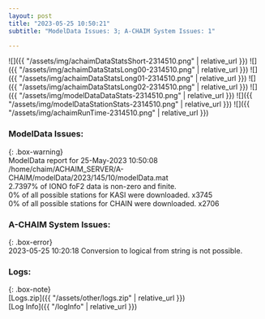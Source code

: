 ```yaml
---
layout: post
title: "2023-05-25 10:50:21"
subtitle: "ModelData Issues: 3; A-CHAIM System Issues: 1"

---
```


![]({{ "/assets/img/achaimDataStatsShort-2314510.png" | relative_url }})
![]({{ "/assets/img/achaimDataStatsLong00-2314510.png" | relative_url }})
![]({{ "/assets/img/achaimDataStatsLong01-2314510.png" | relative_url }})
![]({{ "/assets/img/achaimDataStatsLong02-2314510.png" | relative_url }})
![]({{ "/assets/img/modelDataDataStats-2314510.png" | relative_url }})
![]({{ "/assets/img/modelDataStationStats-2314510.png" | relative_url }})
![]({{ "/assets/img/achaimRunTime-2314510.png" | relative_url }})


### ModelData Issues:  
  
{: .box-warning}  
 ModelData report for 25-May-2023 10:50:08   
 /home/chaim/ACHAIM_SERVER/A-CHAIM/modelData/2023/145/10/modelData.mat   
 2.7397% of IONO foF2 data is non-zero and finite.   
 0% of all possible stations for KASI were downloaded. x3745   
 0% of all possible stations for CHAIN were downloaded. x2706   
  
### A-CHAIM System Issues:  
  
{: .box-error}  
2023-05-25 10:20:18 Conversion to logical from string is not possible.  

### Logs:  
  
{: .box-note}  
[Logs.zip]({{ "/assets/other/logs.zip" | relative_url }})  
[Log Info]({{ "/logInfo" | relative_url }})  
